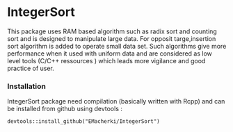 # IntegerSort
This package uses RAM based algorithm such as radix sort and counting sort and is designed to manipulate large data. For opposit targe,insertion sort algorithm is added to operate small data set. Such algorithms give more performance when it used with uniform data and are considered as low level tools (C/C++ ressources ) which leads more vigilance and good practice of user.

### Installation
IntegerSort package need compilation (basically written with Rcpp) and can be installed from  github using devtools :
```
devtools::install_github("EMacherki/IntegerSort")
```

